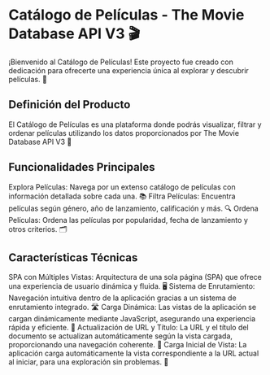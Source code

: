# Catálogo de Películas - The Movie Database API V3 🎬
¡Bienvenido al Catálogo de Películas! Este proyecto fue creado con dedicación para ofrecerte una experiencia única al explorar y descubrir películas. 🎥

## Definición del Producto
El Catálogo de Películas es una plataforma donde podrás visualizar, filtrar y ordenar películas utilizando los datos proporcionados por The Movie Database API V3 🌟

##  Funcionalidades Principales
Explora Películas: Navega por un extenso catálogo de películas con información detallada sobre cada una. 📚
Filtra Películas: Encuentra películas según género, año de lanzamiento, calificación y más. 🔍
Ordena Películas: Ordena las películas por popularidad, fecha de lanzamiento y otros criterios. 🗂️

## Características Técnicas
SPA con Múltiples Vistas: Arquitectura de una sola página (SPA) que ofrece una experiencia de usuario dinámica y fluida. 🖥️
Sistema de Enrutamiento: Navegación intuitiva dentro de la aplicación gracias a un sistema de enrutamiento integrado. 🛣️
Carga Dinámica: Las vistas de la aplicación se cargan dinámicamente mediante JavaScript, asegurando una experiencia rápida y eficiente. 🚀
Actualización de URL y Título: La URL y el título del documento se actualizan automáticamente según la vista cargada, proporcionando una navegación coherente. 🔄
Carga Inicial de Vista: La aplicación carga automáticamente la vista correspondiente a la URL actual al iniciar, para una exploración sin problemas. 🎉





